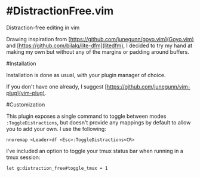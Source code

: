 #DistractionFree.vim
===================

Distraction-free editing in vim

Drawing inspiration from [https://github.com/junegunn/goyo.vim](Goyo.vim) and [https://github.com/bilalq/lite-dfm](litedfm), I decided to try my hand at making my own but without any of the margins or padding around buffers.

#Installation

Installation is done as usual, with your plugin manager of choice.

If you don't have one already, I suggest [https://github.com/junegunn/vim-plug](vim-plug).

#Customization

This plugin exposes a single command to toggle between modes `:ToggleDistractions`, but doesn't provide any mappings by default to allow you to add your own. I use the following:

    nnoremap <Leader>df <Esc>:ToggleDistractions<CR>

I've included an option to toggle your tmux status bar when running in a tmux session:

    let g:distraction_free#toggle_tmux = 1
